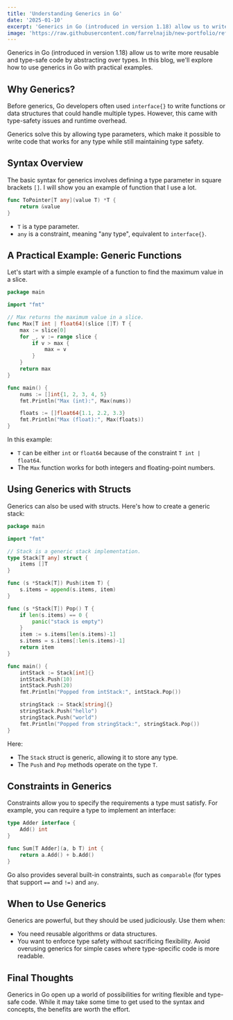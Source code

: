 ```yaml
---
title: 'Understanding Generics in Go'
date: '2025-01-10'
excerpt: 'Generics in Go (introduced in version 1.18) allow us to write more reusable and type-safe code by abstracting over types.'
image: 'https://raw.githubusercontent.com/farrelnajib/new-portfolio/refs/heads/main/public/asset/images/go-banner.jpg'
---
```


Generics in Go (introduced in version 1.18) allow us to write more reusable and type-safe code by abstracting over types. In this blog, we'll explore how to use generics in Go with practical examples.

## Why Generics?
Before generics, Go developers often used `interface{}` to write functions or data structures that could handle multiple types. However, this came with type-safety issues and runtime overhead.

Generics solve this by allowing type parameters, which make it possible to write code that works for any type while still maintaining type safety.

## Syntax Overview

The basic syntax for generics involves defining a type parameter in square brackets `[]`. I will show you an example of function that I use a lot.

```go
func ToPointer[T any](value T) *T {
    return &value
}
```

- `T` is a type parameter.
- `any` is a constraint, meaning "any type", equivalent to `interface{}`.


## A Practical Example: Generic Functions

Let's start with a simple example of a function to find the maximum value in a slice.

```go
package main

import "fmt"

// Max returns the maximum value in a slice.
func Max[T int | float64](slice []T) T {
    max := slice[0]
    for _, v := range slice {
        if v > max {
            max = v
        }
    }
    return max
}

func main() {
    nums := []int{1, 2, 3, 4, 5}
    fmt.Println("Max (int):", Max(nums))

    floats := []float64{1.1, 2.2, 3.3}
    fmt.Println("Max (float):", Max(floats))
}

```

In this example:
- `T` can be either `int` or `float64` because of the constraint `T int | float64`.
- The `Max` function works for both integers and floating-point numbers.


## Using Generics with Structs
Generics can also be used with structs. Here's how to create a generic stack:

```go
package main

import "fmt"

// Stack is a generic stack implementation.
type Stack[T any] struct {
    items []T
}

func (s *Stack[T]) Push(item T) {
    s.items = append(s.items, item)
}

func (s *Stack[T]) Pop() T {
    if len(s.items) == 0 {
        panic("stack is empty")
    }
    item := s.items[len(s.items)-1]
    s.items = s.items[:len(s.items)-1]
    return item
}

func main() {
    intStack := Stack[int]{}
    intStack.Push(10)
    intStack.Push(20)
    fmt.Println("Popped from intStack:", intStack.Pop())

    stringStack := Stack[string]{}
    stringStack.Push("hello")
    stringStack.Push("world")
    fmt.Println("Popped from stringStack:", stringStack.Pop())
}
```

Here:
- The `Stack` struct is generic, allowing it to store any type.
- The `Push` and `Pop` methods operate on the type `T`.


## Constraints in Generics
Constraints allow you to specify the requirements a type must satisfy. For example, you can require a type to implement an interface:

```go
type Adder interface {
    Add() int
}

func Sum[T Adder](a, b T) int {
    return a.Add() + b.Add()
}
```

Go also provides several built-in constraints, such as `comparable` (for types that support `==` and `!=)` and `any`.


## When to Use Generics

Generics are powerful, but they should be used judiciously. Use them when:
- You need reusable algorithms or data structures.
- You want to enforce type safety without sacrificing flexibility.
Avoid overusing generics for simple cases where type-specific code is more readable.


## Final Thoughts
Generics in Go open up a world of possibilities for writing flexible and type-safe code. While it may take some time to get used to the syntax and concepts, the benefits are worth the effort.